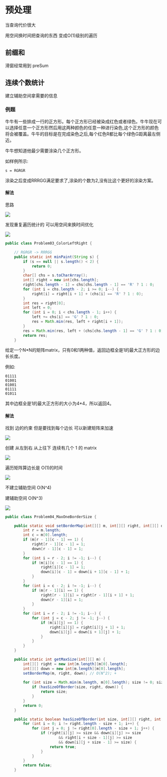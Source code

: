 # 预处理

当查询代价很大 

用空间换时间把查询的东西 变成O(1)级别的遍历

## 前缀和

滑窗经常用到 preSum

## 连续个数统计

建立辅助空间拿需要的信息


### 例题

牛牛有一些排成一行的正方形。每个正方形已经被染成红色或者绿色。牛牛现在可以选择任意一个正方形然后用这两种颜色的任意一种进行染色,这个正方形的颜色将会被覆盖。牛牛的目标是在完成染色之后,每个红色R都比每个绿色G距离最左侧近。

牛牛想知道他最少需要涂染几个正方形。

如样例所示: 
    
    s = RGRGR

涂染之后变成RRRGG满足要求了,涂染的个数为2,没有比这个更好的涂染方案。


#### 解法

思路

![](pics/PreProcess%20(1).png)

发现重复遍历统计的 可以用空间来换时间优化

![](pics/PreProcess%20(2).png)

```java
public class Problem03_ColorLeftRight {

	// RGRGR -> RRRGG
	public static int minPaint(String s) {
		if (s == null || s.length() < 2) {
			return 0;
		}
		char[] chs = s.toCharArray();
		int[] right = new int[chs.length];
		right[chs.length - 1] = chs[chs.length - 1] == 'R' ? 1 : 0;
		for (int i = chs.length - 2; i >= 0; i--) {
			right[i] = right[i + 1] + (chs[i] == 'R' ? 1 : 0);
		}
		int res = right[0];
		int left = 0;
		for (int i = 0; i < chs.length - 1; i++) {
			left += chs[i] == 'G' ? 1 : 0;
			res = Math.min(res, left + right[i + 1]);
		}
		res = Math.min(res, left + (chs[chs.length - 1] == 'G' ? 1 : 0));
		return res;
	}
```

给定一个N*N的矩阵matrix，只有0和1两种值，返回边框全是1的最大正方形的边长长度。

例如:
```
01111
01001
01001
01111
01011
```

其中边框全是1的最大正方形的大小为4*4，所以返回4。

#### 解法 
 
找到 边的约束 但是要找到每个边长 可以新建矩阵来加速

![](pics/PreProcess%20(6).png)

创建 从左到右 从上往下 连续有几个 1 的 matrix

![](pics/PreProcess%20(3).png)

遍历矩阵算边长是 O(1)的时间

![](pics/PreProcess%20(5).png)

不建立辅助空间 O(N^4)

建辅助空间 O(N^3)

![](pics/PreProcess%20(4).png)

```java
public class Problem04_MaxOneBorderSize {

	public static void setBorderMap(int[][] m, int[][] right, int[][] down) {
		int r = m.length;
		int c = m[0].length;
		if (m[r - 1][c - 1] == 1) {
			right[r - 1][c - 1] = 1;
			down[r - 1][c - 1] = 1;
		}
		for (int i = r - 2; i != -1; i--) {
			if (m[i][c - 1] == 1) {
				right[i][c - 1] = 1;
				down[i][c - 1] = down[i + 1][c - 1] + 1;
			}
		}
		for (int i = c - 2; i != -1; i--) {
			if (m[r - 1][i] == 1) {
				right[r - 1][i] = right[r - 1][i + 1] + 1;
				down[r - 1][i] = 1;
			}
		}
		for (int i = r - 2; i != -1; i--) {
			for (int j = c - 2; j != -1; j--) {
				if (m[i][j] == 1) {
					right[i][j] = right[i][j + 1] + 1;
					down[i][j] = down[i + 1][j] + 1;
				}
			}
		}
	}

	public static int getMaxSize(int[][] m) {
		int[][] right = new int[m.length][m[0].length];
		int[][] down = new int[m.length][m[0].length];
		setBorderMap(m, right, down); // O(N^2); + 
		
		for (int size = Math.min(m.length, m[0].length); size != 0; size--) {
			if (hasSizeOfBorder(size, right, down)) {
				return size;
			}
		}
		return 0;
	}

	public static boolean hasSizeOfBorder(int size, int[][] right, int[][] down) {
		for (int i = 0; i != right.length - size + 1; i++) {
			for (int j = 0; j != right[0].length - size + 1; j++) {
				if (right[i][j] >= size && down[i][j] >= size
						&& right[i + size - 1][j] >= size
						&& down[i][j + size - 1] >= size) {
					return true;
				}
			}
		}
		return false;
	}
```